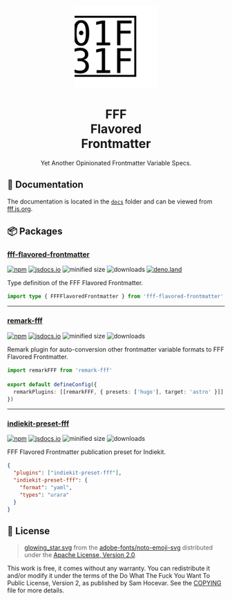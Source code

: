 <div align="center">
<a href="https://github.com/importantimport/fff">
<img src="docs/public/glowing_star.svg" alt="fff" width="192px" />
</a>
</div>
<h1 align="center">FFF<br />Flavored<br />Frontmatter</h1>
<p align="center">Yet Another Opinionated Frontmatter Variable Specs.</p>

## 📝 Documentation

The documentation is located in the [`docs`](docs) folder and can be viewed from [fff.js.org](https://fff.js.org).

## 📦️ Packages

### [fff-flavored-frontmatter](/packages/fff-flavored-frontmatter/)

[![npm](https://img.shields.io/npm/v/fff-flavored-frontmatter?color=yellow)](https://npmjs.com/package/fff-flavored-frontmatter) [![jsdocs.io](https://img.shields.io/badge/jsdocs.io-reference-yellow)](https://www.jsdocs.io/package/fff-flavored-frontmatter) ![minified size](https://img.shields.io/bundlephobia/min/fff-flavored-frontmatter?color=yellow) ![downloads](https://img.shields.io/npm/dt/fff-flavored-frontmatter?color=yellow) [![deno.land](https://img.shields.io/badge/available%20on-deno.land/x-black.svg?logo=deno)](https://deno.land/x/fff)

Type definition of the FFF Flavored Frontmatter.

```ts
import type { FFFFlavoredFrontmatter } from 'fff-flavored-frontmatter'
```

---

### [remark-fff](/packages/remark-fff/)

[![npm](https://img.shields.io/npm/v/remark-fff?color=yellow)](https://npmjs.com/package/remark-fff) [![jsdocs.io](https://img.shields.io/badge/jsdocs.io-reference-yellow)](https://www.jsdocs.io/package/remark-fff) ![minified size](https://img.shields.io/bundlephobia/min/remark-fff?color=yellow) ![downloads](https://img.shields.io/npm/dt/remark-fff?color=yellow)

Remark plugin for auto-conversion other frontmatter variable formats to FFF Flavored Frontmatter.

```ts
import remarkFFF from 'remark-fff'

export default defineConfig({
  remarkPlugins: [[remarkFFF, { presets: ['hugo'], target: 'astro' }]],
})
```

---

### [indiekit-preset-fff](/packages/indiekit-preset-fff/)

[![npm](https://img.shields.io/npm/v/indiekit-preset-fff?color=yellow)](https://npmjs.com/package/indiekit-preset-fff) [![jsdocs.io](https://img.shields.io/badge/jsdocs.io-reference-yellow)](https://www.jsdocs.io/package/indiekit-preset-fff) ![minified size](https://img.shields.io/bundlephobia/min/indiekit-preset-fff?color=yellow) ![downloads](https://img.shields.io/npm/dt/indiekit-preset-fff?color=yellow)

FFF Flavored Frontmatter publication preset for Indiekit.

```json
{
  "plugins": ["indiekit-preset-fff"],
  "indiekit-preset-fff": {
    "format": "yaml",
    "types": "urara"
  }
}
```

## 📄 License

> [glowing_star.svg](docs/public/glowing_star.svg) from the [adobe-fonts/noto-emoji-svg](https://github.com/adobe-fonts/noto-emoji-svg) distributed under the [Apache License, Version 2.0](https://github.com/adobe-fonts/noto-emoji-svg/blob/main/LICENSE).

This work is free, it comes without any warranty. You can redistribute it and/or modify it under the
terms of the Do What The Fuck You Want To Public License, Version 2,
as published by Sam Hocevar. See the [COPYING](COPYING) file for more details.
